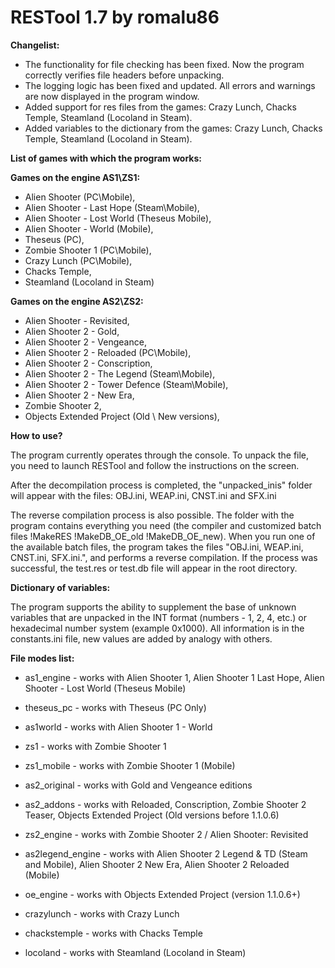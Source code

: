 # RESTool 1.7 by romalu86

**Changelist:**
- The functionality for file checking has been fixed. Now the program correctly verifies file headers before unpacking.
- The logging logic has been fixed and updated. All errors and warnings are now displayed in the program window.
- Added support for res files from the games: Crazy Lunch, Chacks Temple, Steamland (Locoland in Steam).
- Added variables to the dictionary from the games: Crazy Lunch, Chacks Temple, Steamland (Locoland in Steam).

**List of games with which the program works:**

**Games on the engine AS1\ZS1:**
- Alien Shooter (PC\Mobile),
- Alien Shooter - Last Hope (Steam\Mobile),
- Alien Shooter - Lost World (Theseus Mobile),
- Alien Shooter - World (Mobile),
- Theseus (PC),
- Zombie Shooter 1 (PC\Mobile),
- Crazy Lunch (PC\Mobile),
- Chacks Temple,
- Steamland (Locoland in Steam)

**Games on the engine AS2\ZS2:**
- Alien Shooter - Revisited,
- Alien Shooter 2 - Gold,
- Alien Shooter 2 - Vengeance,
- Alien Shooter 2 - Reloaded (PC\Mobile),
- Alien Shooter 2 - Conscription,
- Alien Shooter 2 - The Legend (Steam\Mobile),
- Alien Shooter 2 - Tower Defence (Steam\Mobile),
- Alien Shooter 2 - New Era,
- Zombie Shooter 2,
- Objects Extended Project (Old \ New versions),

**How to use?**

The program currently operates through the console. To unpack the file, you need to launch RESTool and follow the instructions on the screen.

After the decompilation process is completed, the "unpacked_inis" folder will appear with the files: OBJ.ini, WEAP.ini, CNST.ini and SFX.ini

The reverse compilation process is also possible. The folder with the program contains everything you need (the compiler and customized batch files !MakeRES !MakeDB_OE_old !MakeDB_OE_new).
When you run one of the available batch files, the program takes the files "OBJ.ini, WEAP.ini, CNST.ini, SFX.ini.", and performs a reverse compilation.
If the process was successful, the test.res or test.db file will appear in the root directory.

**Dictionary of variables:**

The program supports the ability to supplement the base of unknown variables that are unpacked in the INT format (numbers - 1, 2, 4, etc.) or hexadecimal number system (example 0x1000). All information is in the constants.ini file, new values are added by analogy with others.

**File modes list:**

- as1_engine - works with Alien Shooter 1, Alien Shooter 1 Last Hope, Alien Shooter - Lost World (Theseus Mobile) 

- theseus_pc - works with Theseus (PC Only)

- as1world - works with Alien Shooter 1 - World

- zs1 - works with Zombie Shooter 1

- zs1_mobile - works with Zombie Shooter 1 (Mobile)

- as2_original - works with Gold and Vengeance editions

- as2_addons - works with Reloaded, Conscription, Zombie Shooter 2 Teaser, Objects Extended Project (Old versions before 1.1.0.6)

- zs2_engine - works with Zombie Shooter 2 / Alien Shooter: Revisited

- as2legend_engine - works with Alien Shooter 2 Legend & TD (Steam and Mobile), Alien Shooter 2 New Era, Alien Shooter 2 Reloaded (Mobile)

- oe_engine - works with Objects Extended Project (version 1.1.0.6+)

- crazylunch - works with Crazy Lunch

- chackstemple - works with Chacks Temple

- locoland - works with Steamland (Locoland in Steam)
